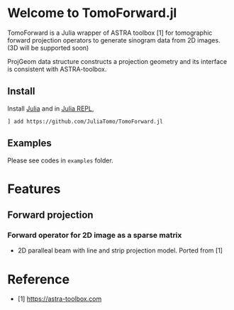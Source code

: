 # Welcome to TomoForward.jl

TomoForward is a Julia wrapper of ASTRA toolbox [1] for tomographic forward projection operators to generate sinogram data from 2D images. (3D will be supported soon) 

ProjGeom data structure constructs a projection geometry and its interface is consistent with ASTRA-toolbox.

## Install

Install [Julia](https://julialang.org/downloads/) and in [Julia REPL](https://docs.julialang.org/en/v1/stdlib/REPL/),

```
] add https://github.com/JuliaTomo/TomoForward.jl
```

## Examples

Please see codes in `examples` folder.


# Features

## Forward projection

### Forward operator for 2D image as a sparse matrix

- 2D paralleal beam with line and strip projection model. Ported from [1]

# Reference

- [1] https://astra-toolbox.com
